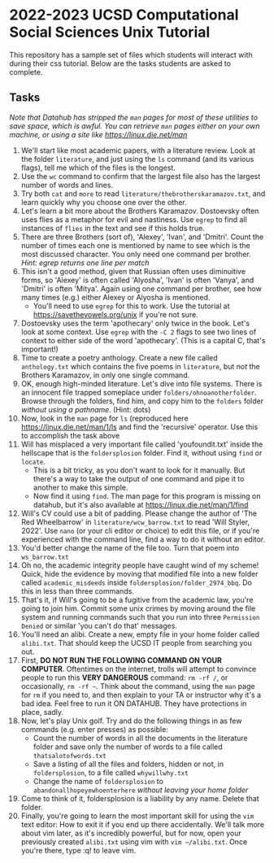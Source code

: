 # 2022-2023 UCSD Computational Social Sciences Unix Tutorial
 
This repository has a sample set of files which students will interact with during their css tutorial.  Below are the tasks students are asked to complete.

## Tasks

*Note that Datahub has stripped the `man` pages for most of these utilities to save space, which is awful.  You can retrieve `man` pages either on your own machine, or using a site like <https://linux.die.net/man>*

1. We'll start like most academic papers, with a literature review. Look at the folder `literature`, and just using the `ls` command (and its various flags), tell me which of the files is the longest.
1. Use the `wc` command to confirm that the largest file also has the largest number of words and lines.
1. Try both `cat` and `more` to read `literature/thebrotherskaramazov.txt`, and learn quickly why you choose one over the other.
1. Let's learn a bit more about the Brothers Karamazov.  Dostoevsky often uses flies as a metaphor for evil and nastiness.  Use `egrep` to find all instances of `flies` in the text and see if this holds true.  
1. There are three Brothers (sort of), 'Alexey', 'Ivan', and 'Dmitri'.  Count the number of times each one is mentioned by name to see which is the most discussed character. You only need one command per brother.  *Hint: egrep returns one line per match*
1. This isn't a good method, given that Russian often uses diminuitive forms, so 'Alexey' is often called 'Alyosha', 'Ivan' is often 'Vanya', and 'Dmitri' is often 'Mitya'. Again using one command per brother, see how many times (e.g.) either Alexey or Alyosha is mentioned. 
	- You'll need to use `egrep` for this to work.  Use the tutorial at <https://savethevowels.org/unix> if you're not sure.
1. Dostoevsky uses the term 'apothecary' only twice in the book.  Let's look at some context. Use `egrep` with the `-C 2` flags to see two lines of context to either side of the word 'apothecary'. (This is a capital C, that's important!)
1. Time to create a poetry anthology. Create a new file called `anthology.txt` which contains the five poems in `literature`, but *not* the Brothers Karamazov, in only one single command.
1. OK, enough high-minded literature.  Let's dive into file systems. There is an innocent file trapped someplace under `folders/ohnoanotherfolder`. Browse through the folders, find him, and copy him to the `folders` folder *without using a pathname*.  (Hint: dots)
1. Now, look in the `man` page for `ls` (reproduced here <https://linux.die.net/man/1/ls> and find the 'recursive' operator.  Use this to accomplish the task above
1. Will has misplaced a very important file called 'youfoundit.txt' inside the hellscape that is the `foldersplosion` folder.  Find it, without using `find` or `locate`.
	- This is a bit tricky, as you don't want to look for it manually.  But there's a way to take the output of one command and pipe it to another to make this simple.
    - Now find it using `find`.  The man page for this program is missing on datahub, but it's also available at <https://linux.die.net/man/1/find>
1. Will's CV could use a bit of padding.  Please change the author of 'The Red Wheelbarrow' in `literature/wcw_barrow.txt` to read 'Will Styler, 2022'.  Use `nano` (or your cli editor or choice) to edit this file, or if you're experienced with the command line, find a way to do it without an editor.
1. You'd better change the name of the file too.  Turn that poem into `ws_barrow.txt`
1. Oh no, the academic integrity people have caught wind of my scheme!  Quick, hide the evidence by moving that modified file into a new folder called `academic_misdeeds` inside `foldersplosion/folder_2974_bbq`.  Do this in less than three commands.
1. That's it, if Will's going to be a fugitive from the academic law, you're going to join him.  Commit some unix crimes by moving around the file system and running commands such that you run into three `Permission Denied` or similar 'you can't do that' messages.
1. You'll need an alibi.  Create a new, empty file in your home folder called `alibi.txt`.  That should keep the UCSD IT people from searching you out.
1. First, **DO NOT RUN THE FOLLOWING COMMAND ON YOUR COMPUTER**. Oftentimes on the internet, trolls will attempt to convince people to run this **VERY DANGEROUS** command: `rm -rf /`, or occasionally, `rm -rf ~`. Think about the command, using the `man` page for `rm` if you need to, and then explain to your TA or instructor why it's a bad idea.  Feel free to run it ON DATAHUB.  They have protections in place, sadly.
1. Now, let's play Unix golf.  Try and do the following things in as few commands (e.g. enter presses) as possible:
	- Count the number of words in all the documents in the literature folder and save only the number of words to a file called `thatsalotofwords.txt`
	- Save a listing of all the files and folders, hidden or not, in `foldersplosion`, to a file called `whywillwhy.txt`
	- Change the name of `foldersplosion` to `abandonallhopeyewhoenterhere` *without leaving your home folder*
1. Come to think of it, foldersplosion is a liability by any name.  Delete that folder.
1. Finally, you're going to learn the most important skill for using the `vim` text editor: How to exit it if you end up there accidentally. We'll talk more about vim later, as it's incredibly powerful, but for now, open your previously created `alibi.txt` using vim with `vim ~/alibi.txt`.  Once you're there, type :q! to leave vim.
